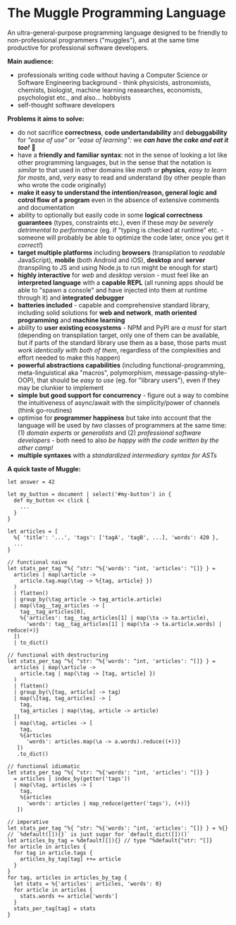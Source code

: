 # The Muggle Programming Language

An ultra-general-purpose programming language designed to be friendly to non-professional programmers ("muggles"), and at the same time productive for professional software developers.

**Main audience:**
- professionals writing code without having a Computer Science or Software Engineering background - think physicists, astronomists, chemists, biologist, machine learning reasearches, economists, psychologist etc., and also... hobbyists
- self-thought software developers

**Problems it aims to solve:**
- do not sacrifice **correctness**, **code undertandability** and **debuggability** for *"ease of use"* or *"ease of learning":* we ***can have the cake and eat it too!*** :cake:
- have a **friendly and familiar syntax**: not in the sense of looking a lot like other programming languages, but in the sense that the notation is *similar* to that used in other domains like *math* or **physics**, *easy to learn for mosts*, and, *very* easy to read and understand (by other people than who wrote the code originally)
- **make it easy to understand the intention/reason, general logic and cotrol flow of a program** even in the absence of extensive comments and documentation
- ability to optionally but easily code in some **logical correctness guarantees** (types, constraints etc.), even if these *may be severely detrimental to performance* (eg. if "typing is checked at runtime" etc. - someone will probably be able to optimize the code later, once you get it *correct!*)
- **target multiple platforms** including **browsers** (transpilation to *readable* JavaScript), **mobile** (both Android and iOS), **desktop** and **server** (transpiling to JS and using Node.js to run might be enough for start)
- **highly interactive** for *web* and *desktop* version - must feel like an **interpreted language** with a **capable REPL** (all running apps should be able to "spawn a console" and have injected into them at runtime through it) and **integrated debugger**
- **batteries included** - capable and comprehensive standard library, including solid solutions for **web and network**, **math oriented programming** and **machine learning**
- ability to **user existing ecosystems** - NPM and PyPI are *a must* for start (depending on transpilation target, only one of them can be available, but if parts of the standard library use them as a base, those parts must *work identically with both of them*, regardless of the complexities and effort needed to make this happen)
- **powerful abstractions capabilities** (including functional-programming, meta-linguistical aka "macros", polymorphism, message-passing-style-OOP), that should be *easy to use* (eg. for "library users"), even if they may be clunkier to implement
- **simple but good support for concurrency** - figure out a way to combine the intuitiveness of async/await with the simplicity/power of channels (think go-routines)
- optimise for **programmer happiness** but take into account that the language will be used by *two* classes of programmers at the same time: (1) *domain experts* or *generalists* and (2) *professional software developers* - both need to also *be happy with the code written by the other camp!*
- **multiple syntaxes** with a *standardized intermediary syntax for ASTs*

**A quick taste of Muggle:**

```
let answer = 42

let my_button = document | select('#my-button') in {
  def my_button << click {
    ...
  }
}
 
let articles = [
  %{ 'title': '...', 'tags': ['tagA', 'tagB', ...], 'words': 420 },
  ...
} 

// functional naive
let stats_per_tag ^%{ ^str: ^%{'words': ^int, 'articles': ^[]} } =
  articles | map(\article ->
    article.tag.map(\tag -> %{tag, article} })
  )
  | flatten()
  | group_by(\tag_article -> tag_article.article)
  | map(\tag__tag_articles -> [
    tag__tag_articles[0],
    %{'articles': tag__tag_articles[1] | map(\ta -> ta.article),
      'words': tag__tag_articles[1] | map(\ta -> ta.article.words) | reduce(+)}
  ])
  | to_dict()

// functional with destructuring
let stats_per_tag ^%{ ^str: ^%{'words': ^int, 'articles': ^[]} } =
  articles | map(\article ->
    article.tag | map(\tag -> [tag, article] })
  )
  | flatten()
  | group_by(\[tag, article] -> tag)
  | map(\[tag, tag_articles] -> [
    tag,
    tag_articles | map(\tag, article -> article)
  ])
  | map(\tag, articles -> [
    tag,
    %{articles
      'words': articles.map(\a -> a.words).reduce((+))}
   ])
   .to_dict()

// functional idiomatic
let stats_per_tag ^%{ ^str: ^%{'words': ^int, 'articles': ^[]} }
  = articles | index_by(getter('tags'))
  | map(\tag, articles -> [
    tag,
    %{articles
      'words': articles | map_reduce(getter('tags'), (+))}
   ])

// imperative
let stats_per_tag ^%{ ^str: ^%{'words': ^int, 'articles': ^[]} } = %{}
// `%default([]){}` is just sugar for `default_dict([])()`
let articles_by_tag = %default([]){} // type ^%default{^str: ^[]}
for article in articles {
  for tag in article.tags {
    articles_by_tag[tag] ++= article
  }
}
for tag, articles in articles_by_tag {
  let stats = %{'articles': articles, 'words': 0}
  for article in articles {
    stats.words += article['words']
  }
  stats_per_tag[tag] = stats
}
```
